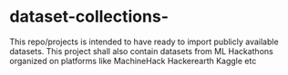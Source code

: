# dataset-collections-
This repo/projects is intended to have ready to import publicly available datasets.  This project shall also contain datasets from ML Hackathons organized on platforms like  MachineHack  Hackerearth Kaggle etc
